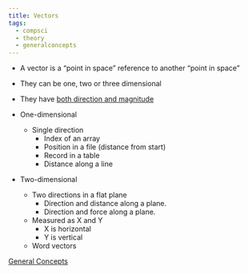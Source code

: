 ```yaml
---
title: Vectors
tags:
  - compsci
  - theory
  - generalconcepts
---
```

- A vector is a “point in space” reference to another “point in space”
- They can be one, two or three dimensional
- They have [both direction and magnitude](https://youtu.be/A05n32Bl0aY?t=28)

- One-dimensional 
	- Single direction
		- Index of an array
		- Position in a file (distance from start)
		- Record in a table
		- Distance along a line

- Two-dimensional
	- Two directions in a flat plane
		- Direction and distance along a plane.
		- Direction and force along a plane.
	- Measured as X and Y
		- X is horizontal
		- Y is vertical
	- Word vectors




[General Concepts](sixth/CompSci/Theory/GeneralConcepts/GeneralConcepts)